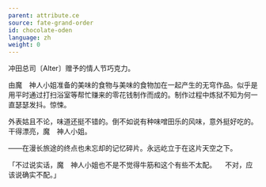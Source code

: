 ```yaml
---
parent: attribute.ce
source: fate-grand-order
id: chocolate-oden
language: zh
weight: 0
---
```


冲田总司〔Alter〕赠予的情人节巧克力。

由魔　神人小姐准备的美味的食物与美味的食物加在一起产生的无穹作品。似乎是用平时通过打扫浴室等帮忙赚来的零花钱制作而成的。制作过程中炼狱不知为何一直瑟瑟发抖。惊悚。

外表姑且不论，味道还挺不错的。倒不如说有种味噌田乐的风味，意外挺好吃的。干得漂亮，魔　神人小姐。

——在漫长旅途的终点也未忘却的记忆碎片。永远屹立于在这片天空之下。


「不过说实话，魔　神人小姐也不是不觉得牛筋和这个有些不太配。
　不对，应该说确实不配。」
